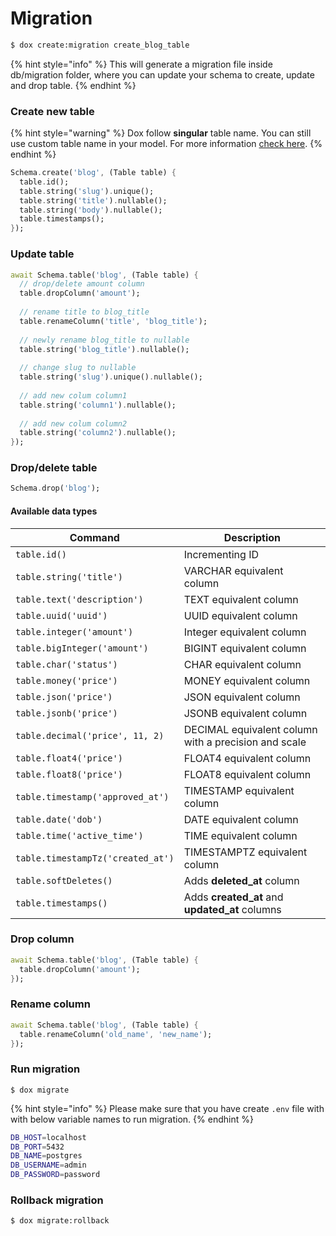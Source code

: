 # Migration

```bash
$ dox create:migration create_blog_table
```

{% hint style="info" %}
This will generate a migration file inside db/migration folder, where you can update your schema to create, update and drop table.
{% endhint %}

### **Create new table**

{% hint style="warning" %}
Dox follow **singular** table name. You can still use custom table name in your model. For more information [check here](model/#table-name).
{% endhint %}

```dart
Schema.create('blog', (Table table) {
  table.id();
  table.string('slug').unique();
  table.string('title').nullable();
  table.string('body').nullable();
  table.timestamps();
});
```

### Update table

```dart
await Schema.table('blog', (Table table) {
  // drop/delete amount column
  table.dropColumn('amount');
  
  // rename title to blog_title
  table.renameColumn('title', 'blog_title');
  
  // newly rename blog_title to nullable
  table.string('blog_title').nullable(); 
  
  // change slug to nullable
  table.string('slug').unique().nullable(); 
  
  // add new colum column1
  table.string('column1').nullable(); 
  
  // add new colum column2
  table.string('column2').nullable(); 
});
```

### Drop/delete table

```dart
Schema.drop('blog');
```

#### Available data types

| Command                           | Description                                          |
| --------------------------------- | ---------------------------------------------------- |
| `table.id()`                      | Incrementing ID                                      |
| `table.string('title')`           | VARCHAR equivalent column                            |
| `table.text('description')`       | TEXT equivalent column                               |
| `table.uuid('uuid')`              | UUID equivalent column                               |
| `table.integer('amount')`         | Integer equivalent column                            |
| `table.bigInteger('amount')`      | BIGINT equivalent column                             |
| `table.char('status')`            | CHAR equivalent column                               |
| `table.money('price')`            | MONEY equivalent column                              |
| `table.json('price')`             | JSON equivalent column                               |
| `table.jsonb('price')`            | JSONB equivalent column                              |
| `table.decimal('price', 11, 2)`   | DECIMAL equivalent column with a precision and scale |
| `table.float4('price')`           | FLOAT4 equivalent column                             |
| `table.float8('price')`           | FLOAT8 equivalent column                             |
| `table.timestamp('approved_at')`  | TIMESTAMP equivalent column                          |
| `table.date('dob')`               | DATE equivalent column                               |
| `table.time('active_time')`       | TIME equivalent column                               |
| `table.timestampTz('created_at')` | TIMESTAMPTZ equivalent column                        |
| `table.softDeletes()`             | Adds **deleted\_at** column                          |
| `table.timestamps()`              | Adds **created\_at** and **updated\_at** columns     |

### Drop column

```dart
await Schema.table('blog', (Table table) {
  table.dropColumn('amount');
});
```

### Rename column

```dart
await Schema.table('blog', (Table table) {
  table.renameColumn('old_name', 'new_name');
});
```

### **Run migration**

```
$ dox migrate
```

{% hint style="info" %}
Please make sure that you have create `.env` file with with below variable names to run migration.
{% endhint %}

```bash
DB_HOST=localhost
DB_PORT=5432
DB_NAME=postgres
DB_USERNAME=admin
DB_PASSWORD=password
```

### **Rollback migration**

```
$ dox migrate:rollback
```
